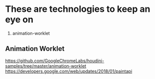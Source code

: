 # These are technologies to keep an eye on

1. animation-worklet

## Animation Worklet

https://github.com/GoogleChromeLabs/houdini-samples/tree/master/animation-worklet
https://developers.google.com/web/updates/2018/01/paintapi
